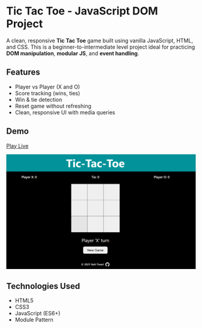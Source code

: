 # Tic Tac Toe - JavaScript DOM Project

A clean, responsive **Tic Tac Toe** game built using vanilla JavaScript, HTML, and CSS. This is a beginner-to-intermediate level project ideal for practicing **DOM manipulation**, **modular JS**, and **event handling**.

## Features

- Player vs Player (X and O)
- Score tracking (wins, ties)
- Win & tie detection
- Reset game without refreshing
- Clean, responsive UI with media queries

## Demo

[Play Live](https://yashrtech.github.io/Tic-Tac-Toe/)

![Preview](preview.png)

## Technologies Used

- HTML5
- CSS3
- JavaScript (ES6+)
- Module Pattern